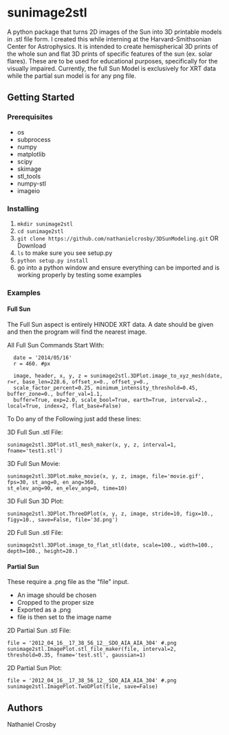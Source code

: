 # sunimage2stl
A python package that turns 2D images of the Sun into 3D printable models in .stl file form.
I created this while interning at the Harvard-Smithsonian Center for Astrophysics.
It is intended to create hemispherical 3D prints of the whole sun and flat 3D prints of specific features of the sun (ex. solar flares).
These are to be used for educational purposes, specifically for the visually impaired.
Currently, the full Sun Model is exclusively for XRT data while the partial sun model is for any png file.

## Getting Started
 ### Prerequisites
  - os
  - subprocess
  - numpy
  - matplotlib
  - scipy
  - skimage
  - stl_tools
  - numpy-stl
  - imageio
  
### Installing
  1. ```mkdir sunimage2stl```
  2. ```cd sunimage2stl```
  3.  ```git clone https://github.com/nathanielcrosby/3DSunModeling.git``` OR Download
  4. ```ls``` to make sure you see setup.py
  5. ```python setup.py install```
  6. go into a python window and ensure everything can be imported and is working properly by testing some examples
  
### Examples

#### Full Sun

The Full Sun aspect is entirely HINODE XRT data. A date should be given and then the program will find the nearest image.

All Full Sun Commands Start With:
```
  date = '2014/05/16'
  r = 460. #px

  image, header, x, y, z = sunimage2stl.3DPlot.image_to_xyz_mesh(date, r=r, base_len=228.6, offset_x=0., offset_y=0., 
  scale_factor_percent=0.25, minimum_intensity_threshold=0.45, buffer_zone=0., buffer_val=1.1,
  buffer=True, exp=2.0, scale_bool=True, earth=True, interval=2., local=True, index=2, flat_base=False)
```
To Do any of the Following just add these lines:

  3D Full Sun .stl File:
  ```
  sunimage2stl.3DPlot.stl_mesh_maker(x, y, z, interval=1, fname='test1.stl')
  ```
  
  3D Full Sun Movie:
  ```
  sunimage2stl.3DPlot.make_movie(x, y, z, image, file='movie.gif', fps=30, st_ang=0, en_ang=360, 
  st_elev_ang=90, en_elev_ang=0, time=10)
  ```
  
  3D Full Sun 3D Plot:
  ```
  sunimage2stl.3DPlot.ThreeDPlot(x, y, z, image, stride=10, figx=10., figy=10., save=False, file='3d.png')
  ```
  
  2D Full Sun .stl File:
  ```
  sunimage2stl.3DPlot.image_to_flat_stl(date, scale=100., width=100., depth=100., height=20.)
  ```
  
#### Partial Sun  
  
  These require a .png file as the "file" input. 
  - An image should be chosen 
  - Cropped to the proper size
  - Exported as a .png
  - file is then set to the image name
  
  2D Partial Sun .stl File:
  ```
  file = '2012_04_16__17_38_56_12__SDO_AIA_AIA_304' #.png
  sunimage2stl.ImagePlot.stl_file_maker(file, interval=2, threshold=0.35, fname='test.stl', gaussian=1)
  ```
  
  2D Partial Sun Plot:
  ```
  file = '2012_04_16__17_38_56_12__SDO_AIA_AIA_304' #.png
  sunimage2stl.ImagePlot.TwoDPlot(file, save=False)
  ```
## Authors
  Nathaniel Crosby
